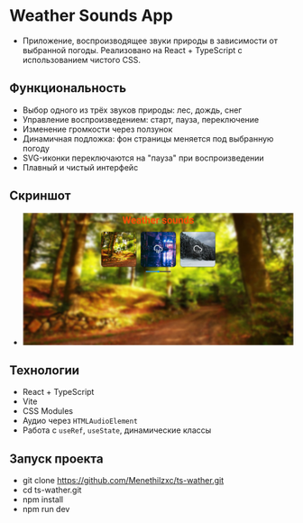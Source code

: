 # Weather Sounds App
  - Приложение, воспроизводящее звуки природы в зависимости от выбранной погоды. Реализовано на React + TypeScript с использованием чистого CSS.
    
## Функциональность
  - Выбор одного из трёх звуков природы: лес, дождь, снег
  - Управление воспроизведением: старт, пауза, переключение
  - Изменение громкости через ползунок
  - Динамичная подложка: фон страницы меняется под выбранную погоду
  - SVG-иконки переключаются на "пауза" при воспроизведении
  - Плавный и чистый интерфейс

## Скриншот
  - ![Главная страница](./wather/src/assets/screen/photo_2025-07-29_16-27-21.jpg)

## Технологии
  - React + TypeScript
  - Vite
  - CSS Modules
  - Аудио через `HTMLAudioElement`
  - Работа с `useRef`, `useState`, динамические классы

## Запуск проекта
  - git clone https://github.com/Menethilzxc/ts-wather.git
  - cd ts-wather.git
  - npm install
  - npm run dev
